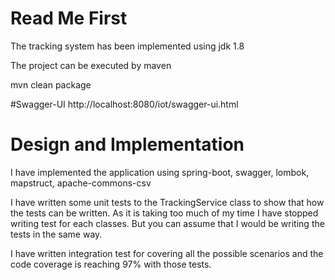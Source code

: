 # Read Me First
The tracking system has been implemented using jdk 1.8

The project can be executed by maven

mvn clean package

#Swagger-UI
http://localhost:8080/iot/swagger-ui.html

# Design and Implementation
I have implemented the application using spring-boot, swagger, lombok, mapstruct, apache-commons-csv

I have written some unit tests to the TrackingService class to show that how the tests can be written. As it is taking too much of my time I have stopped writing test for each classes. But you can assume that I would be writing the tests in the same way.

I have written integration test for covering all the possible scenarios and the code coverage is reaching 97% with those tests. 


